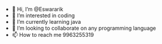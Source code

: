 - 👋 Hi, I’m @Eswararik
- 👀 I’m interested in coding 
- 🌱 I’m currently learning java
- 💞️ I’m looking to collaborate on any programming language
- 📫 How to reach me 9963255319

<!---
Eswararik/Eswararik is a ✨ special ✨ repository because its `README.md` (this file) appears on your GitHub profile.
You can click the Preview link to take a look at your changes.
--->
